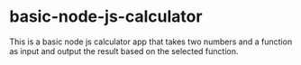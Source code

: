 # basic-node-js-calculator

This is a basic node js calculator app that takes two numbers and a function as input and output the result based on the selected function.
